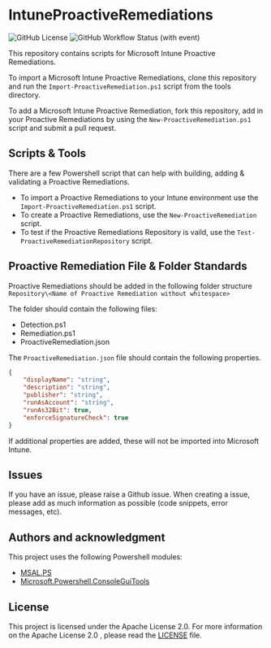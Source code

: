 # IntuneProactiveRemediations
![GitHub License](https://img.shields.io/github/license/dylanmccrimmon/IntuneProactiveRemediations)
![GitHub Workflow Status (with event)](https://img.shields.io/github/actions/workflow/status/dylanmccrimmon/IntuneProactiveRemediations/test-proactive-remediations-repository.yml?label=Proactive%20Remediations%20Repository%20Tests)

This repository contains scripts for Microsoft Intune Proactive Remediations.

To import a Microsoft Intune Proactive Remediations, clone this repository and run the ```Import-ProactiveRemediation.ps1``` script from the tools directory.

To add a Microsoft Intune Proactive Remediation, fork this repository, add in your Proactive Remediations by using the ```New-ProactiveRemediation.ps1``` script and submit a pull request.

## Scripts & Tools
There are a few Powershell script that can help with building, adding & validating a Proactive Remediations.

- To import a Proactive Remediations to your Intune environment use the ```Import-ProactiveRemediation.ps1``` script.
- To create a Proactive Remediations, use the ```New-ProactiveRemediation``` script.
- To test if the Proactive Remediations Repository is vaild, use the ```Test-ProactiveRemediationRepository``` script.

## Proactive Remediation File & Folder Standards
Proactive Remediations should be added in the following folder structure
```Repository\<Name of Proactive Remediation without whitespace>```

The folder should contain the following files:
- Detection.ps1
- Remediation.ps1
- ProactiveRemediation.json

The `ProactiveRemediation.json` file should contain the following properties.
```json
{
    "displayName": "string",
    "description": "string",
    "publisher": "string",
    "runAsAccount": "string",
    "runAs32Bit": true,
    "enforceSignatureCheck": true
}
```

If additional properties are added, these will not be imported into Microsoft Intune.

## Issues
If you have an issue, please raise a Github issue. When creating a issue, please add as much information as possible (code snippets, error messages, etc).

## Authors and acknowledgment
This project uses the following Powershell modules:
- [MSAL.PS](https://github.com/AzureAD/MSAL.PS/)
- [Microsoft.Powershell.ConsoleGuiTools](https://github.com/PowerShell/GraphicalTools/)

## License
This project is licensed under the Apache License 2.0. For more information on the Apache License 2.0 , please read the [LICENSE](LICENSE) file.